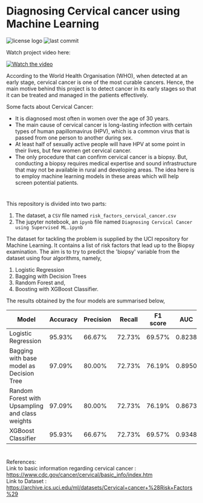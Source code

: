 # Diagnosing Cervical cancer using Machine Learning

![license logo](https://img.shields.io/github/license/adsers/cancer-detection)
![last commit](https://img.shields.io/github/last-commit/adsers/cancer-detection)

Watch project video here:

[![Watch the video](https://drive.google.com/u/0/uc?id=1iOPt05nPLRgNdZHrmxFRdmpINg2sGtZH&export=download)](https://youtu.be/LEvAryBK_ew)

According to the World Health Organisation (WHO), when detected at an early stage, cervical cancer is one of the most curable cancers. Hence, the main motive behind this project is to detect cancer in its early stages so that it can be treated and managed in the patients effectively.

Some facts about Cervical Cancer:
* It is diagnosed most often in women over the age of 30 years.
* The main cause of cervical cancer is long-lasting infection with certain types of human papillomavirus (HPV), which is a common virus that is passed from one person to another during sex.
* At least half of sexually active people will have HPV at some point in their lives, but few women get cervical cancer.
* The only procedure that can confirm cervical cancer is a biopsy. But, conducting a biopsy requires medical expertise and sound infrastructure that may not be available in rural and developing areas. The idea here is to employ machine learning models in these areas which will help screen potential patients.

#

This repository is divided into two parts: 
1) The dataset, a `CSV` file named `risk_factors_cervical_cancer.csv`
2) The jupyter notebook, an `ipynb` file named `Diagnosing Cervical Cancer using Supervised ML.ipynb`

The dataset for tackling the problem is supplied by the UCI repository for Machine Learning. It contains a list of risk factors that lead up to the Biopsy examination.
The aim is to try to predict the 'biopsy' variable from the dataset using four algorithms, namely, <br>

1) Logistic Regression
2) Bagging with Decision Trees
3) Random Forest and,
4) Boosting with XGBoost Classifier.


The results obtained by the four models are summarised below,

|                      Model                      | Accuracy | Precision | Recall | F1 score |  AUC   |
|                       ---                       |   ----   |   -----   |  ----  |   ----   |  ----  |
|               Logistic Regression               |  95.93%  |   66.67%  | 72.73% |  69.57%  | 0.8238 |
|     Bagging with base model as Decision Tree    |  97.09%  |   80.00%  | 72.73% |  76.19%  | 0.8950 |
| Random Forest with Upsampling and class weights |  97.09%  |   80.00%  | 72.73% |  76.19%  | 0.8673 |
|                XGBoost Classifier               |  95.93%  |   66.67%  | 72.73% |  69.57%  | 0.9348 |

#

References: <br>
Link to basic information regarding cervical cancer : https://www.cdc.gov/cancer/cervical/basic_info/index.htm <br>
Link to Dataset : https://archive.ics.uci.edu/ml/datasets/Cervical+cancer+%28Risk+Factors%29
